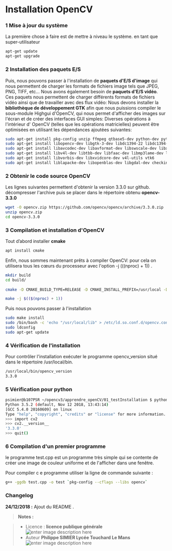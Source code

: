 ﻿Installation OpenCV
===================

### 1 Mise à jour du système
La première chose à faire est de mettre à niveau le système.
en tant que super-utilisateur
```bash
apt-get update
apt-get upgrade
```
### 2 Installation des paquets E/S
Puis, nous pouvons passer à l'installation de **paquets d'E/S d'image** qui nous permettent de charger les formats de fichiers image tels que JPEG, PNG, TIFF, etc...
Nous avons également besoin de **paquets d'E/S vidéo**. Ces paquets nous permettent de charger différents formats de fichiers vidéo ainsi que de travailler avec des flux vidéo:
Nous devons installer la **bibliothèque de développement GTK** afin que nous puissions compiler le sous-module Highgui d'OpenCV, qui nous permet d'afficher des images sur l'écran et de créer des interfaces GUI simples:
Diverses opérations à l'intérieur d' OpenCV (telles que les opérations matricielles) peuvent être optimisées en utilisant les dépendances ajoutées suivantes:

```bash
sudo apt-get install pkg-config unzip ffmpeg qtbase5-dev python-dev python3-dev python-numpy python3-numpy
sudo apt-get install libopencv-dev libgtk-3-dev libdc1394-22 libdc1394-22-dev libjpeg-dev libpng12-dev libtiff5-dev libjasper-dev
sudo apt-get install libavcodec-dev libavformat-dev libswscale-dev libxine2-dev libgstreamer0.10-dev libgstreamer-plugins-base0.10-dev
sudo apt-get install libv4l-dev libtbb-dev libfaac-dev libmp3lame-dev libopencore-amrnb-dev libopencore-amrwb-dev libtheora-dev
sudo apt-get install libvorbis-dev libxvidcore-dev v4l-utils vtk6
sudo apt-get install liblapacke-dev libopenblas-dev libgdal-dev checkinstall
```

### 2 Obtenir le code source OpenCV

Les lignes suivantes permettent d'obtenir la version 3.3.0 sur github.
décompresser l'archive puis se placer dans le répertoire obtenu **opencv-3.3.0**
```bash
wget -O opencv.zip https://github.com/opencv/opencv/archive/3.3.0.zip
unzip opencv.zip
cd opencv-3.3.0
```
### 3 Compilation et installation d'OpenCV

Tout d’abord installer **cmake**
```bash
apt install cmake
```
Enfin, nous sommes maintenant prêts à compiler OpenCV: pour cela on utilisera tous les cœurs du processeur avec l'option -j $(($(nproc) + 1)) . 

```bash
mkdir build
cd build/
    
cmake -D CMAKE_BUILD_TYPE=RELEASE -D CMAKE_INSTALL_PREFIX=/usr/local -D FORCE_VTK=ON -D WITH_TBB=ON -D WITH_V4L=ON -D WITH_QT=ON -D WITH_OPENGL=ON -D WITH_CUBLAS=ON -D CUDA_NVCC_FLAGS="-D_FORCE_INLINES" -D WITH_GDAL=ON -D WITH_XINE=ON -D BUILD_EXAMPLES=ON ..

make -j $(($(nproc) + 1))
```
Puis nous pouvons passer à l'installation
```bash
sudo make install
sudo /bin/bash -c 'echo "/usr/local/lib" > /etc/ld.so.conf.d/opencv.conf'
sudo ldconfig
sudo apt-get update
```
### 4 Vérification de l'installation

Pour contrôler l'installation exécuter le programme opencv_version situé dans le répertoire /usr/local/bin.
```bash
/usr/local/bin/opencv_version
3.3.0
```
### 5 Vérification pour python

```bash
psimier@b107PSR ~/opencv3/apprendre_openCV/01_testInstallation $ python3
Python 3.5.2 (default, Nov 12 2018, 13:43:14) 
[GCC 5.4.0 20160609] on linux
Type "help", "copyright", "credits" or "license" for more information.
>>> import cv2
>>> cv2.__version__
'3.3.0'
>>> quit()
```

### 6 Compilation d'un premier programme
le programme test.cpp est un programme très simple qui se contente de créer une image de couleur uniforme et de l'afficher dans une fenêtre.

Pour compiler c
e programme utiliser la ligne de commande suivante :
```bash
g++ -ggdb test.cpp -o test `pkg-config --cflags --libs opencv`
```


### Changelog

 **24/12/2018 :** Ajout du README . 
 
 
> **Notes :**


> - Licence : **licence publique générale** ![enter image description here](https://img.shields.io/badge/licence-GPL-green.svg)
> - Auteur **Philippe SIMIER Lycée Touchard Le Mans**
>  ![enter image description here](https://img.shields.io/badge/built-passing-green.svg)
<!-- TOOLBOX 

Génération des badges : https://shields.io/
Génération de ce fichier : https://stackedit.io/editor#


